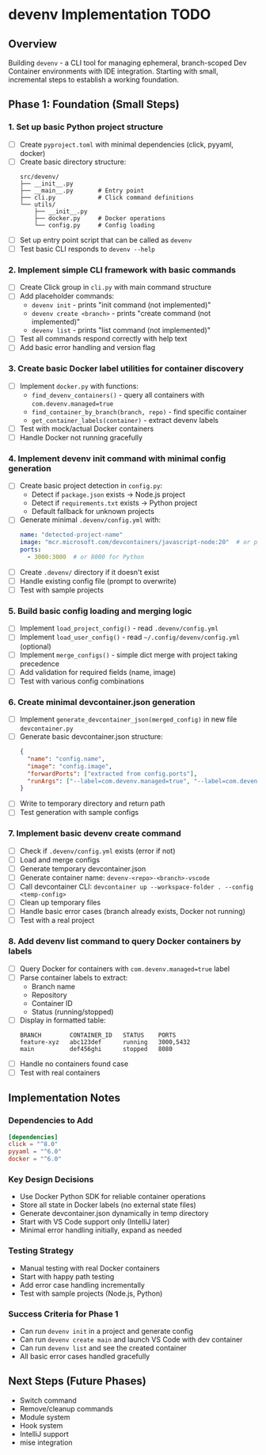 # devenv Implementation TODO

## Overview

Building `devenv` - a CLI tool for managing ephemeral, branch-scoped Dev Container environments with IDE integration. Starting with small, incremental steps to establish a working foundation.

## Phase 1: Foundation (Small Steps)

### 1. Set up basic Python project structure
- [ ] Create `pyproject.toml` with minimal dependencies (click, pyyaml, docker)
- [ ] Create basic directory structure:
  ```
  src/devenv/
  ├── __init__.py
  ├── __main__.py       # Entry point
  ├── cli.py            # Click command definitions
  └── utils/
      ├── __init__.py
      ├── docker.py     # Docker operations
      └── config.py     # Config loading
  ```
- [ ] Set up entry point script that can be called as `devenv`
- [ ] Test basic CLI responds to `devenv --help`

### 2. Implement simple CLI framework with basic commands
- [ ] Create Click group in `cli.py` with main command structure
- [ ] Add placeholder commands:
  - `devenv init` - prints "init command (not implemented)"
  - `devenv create <branch>` - prints "create command (not implemented)"  
  - `devenv list` - prints "list command (not implemented)"
- [ ] Test all commands respond correctly with help text
- [ ] Add basic error handling and version flag

### 3. Create basic Docker label utilities for container discovery
- [ ] Implement `docker.py` with functions:
  - `find_devenv_containers()` - query all containers with `com.devenv.managed=true`
  - `find_container_by_branch(branch, repo)` - find specific container
  - `get_container_labels(container)` - extract devenv labels
- [ ] Test with mock/actual Docker containers
- [ ] Handle Docker not running gracefully

### 4. Implement devenv init command with minimal config generation
- [ ] Create basic project detection in `config.py`:
  - Detect if `package.json` exists → Node.js project
  - Detect if `requirements.txt` exists → Python project
  - Default fallback for unknown projects
- [ ] Generate minimal `.devenv/config.yml` with:
  ```yaml
  name: "detected-project-name"
  image: "mcr.microsoft.com/devcontainers/javascript-node:20"  # or python, etc.
  ports:
    - 3000:3000  # or 8000 for Python
  ```
- [ ] Create `.devenv/` directory if it doesn't exist
- [ ] Handle existing config file (prompt to overwrite)
- [ ] Test with sample projects

### 5. Build basic config loading and merging logic
- [ ] Implement `load_project_config()` - read `.devenv/config.yml`
- [ ] Implement `load_user_config()` - read `~/.config/devenv/config.yml` (optional)
- [ ] Implement `merge_configs()` - simple dict merge with project taking precedence
- [ ] Add validation for required fields (name, image)
- [ ] Test with various config combinations

### 6. Create minimal devcontainer.json generation
- [ ] Implement `generate_devcontainer_json(merged_config)` in new file `devcontainer.py`
- [ ] Generate basic devcontainer.json structure:
  ```json
  {
    "name": "config.name",
    "image": "config.image",
    "forwardPorts": ["extracted from config.ports"],
    "runArgs": ["--label=com.devenv.managed=true", "--label=com.devenv.branch=<branch>"]
  }
  ```
- [ ] Write to temporary directory and return path
- [ ] Test generation with sample configs

### 7. Implement basic devenv create command
- [ ] Check if `.devenv/config.yml` exists (error if not)
- [ ] Load and merge configs
- [ ] Generate temporary devcontainer.json
- [ ] Generate container name: `devenv-<repo>-<branch>-vscode`
- [ ] Call devcontainer CLI: `devcontainer up --workspace-folder . --config <temp-config>`
- [ ] Clean up temporary files
- [ ] Handle basic error cases (branch already exists, Docker not running)
- [ ] Test with a real project

### 8. Add devenv list command to query Docker containers by labels
- [ ] Query Docker for containers with `com.devenv.managed=true` label
- [ ] Parse container labels to extract:
  - Branch name
  - Repository
  - Container ID
  - Status (running/stopped)
- [ ] Display in formatted table:
  ```
  BRANCH        CONTAINER_ID   STATUS    PORTS
  feature-xyz   abc123def      running   3000,5432
  main          def456ghi      stopped   8080
  ```
- [ ] Handle no containers found case
- [ ] Test with real containers

## Implementation Notes

### Dependencies to Add
```toml
[dependencies]
click = "^8.0"
pyyaml = "^6.0"
docker = "^6.0"
```

### Key Design Decisions
- Use Docker Python SDK for reliable container operations
- Store all state in Docker labels (no external state files)
- Generate devcontainer.json dynamically in temp directory
- Start with VS Code support only (IntelliJ later)
- Minimal error handling initially, expand as needed

### Testing Strategy
- Manual testing with real Docker containers
- Start with happy path testing
- Add error case handling incrementally
- Test with sample projects (Node.js, Python)

### Success Criteria for Phase 1
- Can run `devenv init` in a project and generate config
- Can run `devenv create main` and launch VS Code with dev container
- Can run `devenv list` and see the created container
- All basic error cases handled gracefully

## Next Steps (Future Phases)
- Switch command
- Remove/cleanup commands  
- Module system
- Hook system
- IntelliJ support
- mise integration